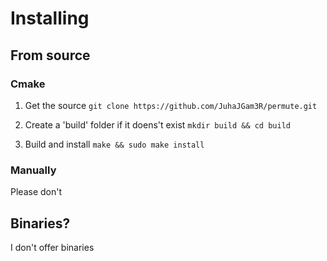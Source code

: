 # Installing

## From source

### Cmake

1. Get the source
   `git clone https://github.com/JuhaJGam3R/permute.git`

2. Create a 'build' folder if it doens't exist
   `mkdir build && cd build`

3. Build and install
   `make && sudo make install`

### Manually

Please don't

## Binaries?

I don't offer binaries

